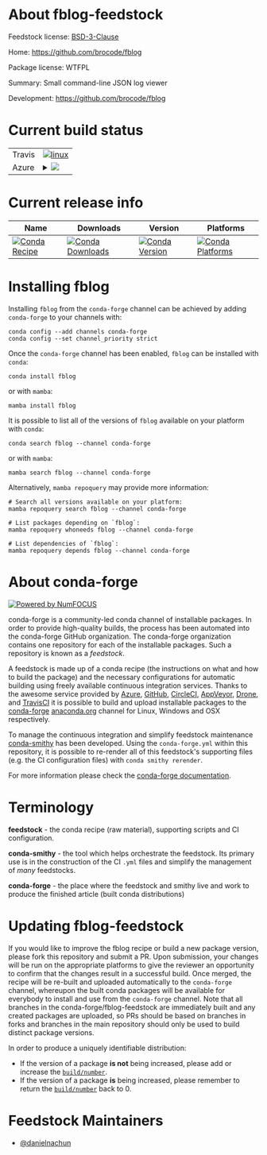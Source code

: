 About fblog-feedstock
=====================

Feedstock license: [BSD-3-Clause](https://github.com/conda-forge/fblog-feedstock/blob/main/LICENSE.txt)

Home: https://github.com/brocode/fblog

Package license: WTFPL

Summary: Small command-line JSON log viewer

Development: https://github.com/brocode/fblog

Current build status
====================


<table><tr>
    <td>Travis</td>
    <td>
      <a href="https://app.travis-ci.com/conda-forge/fblog-feedstock">
        <img alt="linux" src="https://img.shields.io/travis/com/conda-forge/fblog-feedstock/main.svg?label=Linux">
      </a>
    </td>
  </tr>
    
  <tr>
    <td>Azure</td>
    <td>
      <details>
        <summary>
          <a href="https://dev.azure.com/conda-forge/feedstock-builds/_build/latest?definitionId=23632&branchName=main">
            <img src="https://dev.azure.com/conda-forge/feedstock-builds/_apis/build/status/fblog-feedstock?branchName=main">
          </a>
        </summary>
        <table>
          <thead><tr><th>Variant</th><th>Status</th></tr></thead>
          <tbody><tr>
              <td>linux_64</td>
              <td>
                <a href="https://dev.azure.com/conda-forge/feedstock-builds/_build/latest?definitionId=23632&branchName=main">
                  <img src="https://dev.azure.com/conda-forge/feedstock-builds/_apis/build/status/fblog-feedstock?branchName=main&jobName=linux&configuration=linux%20linux_64_" alt="variant">
                </a>
              </td>
            </tr><tr>
              <td>linux_aarch64</td>
              <td>
                <a href="https://dev.azure.com/conda-forge/feedstock-builds/_build/latest?definitionId=23632&branchName=main">
                  <img src="https://dev.azure.com/conda-forge/feedstock-builds/_apis/build/status/fblog-feedstock?branchName=main&jobName=linux&configuration=linux%20linux_aarch64_" alt="variant">
                </a>
              </td>
            </tr><tr>
              <td>linux_ppc64le</td>
              <td>
                <a href="https://dev.azure.com/conda-forge/feedstock-builds/_build/latest?definitionId=23632&branchName=main">
                  <img src="https://dev.azure.com/conda-forge/feedstock-builds/_apis/build/status/fblog-feedstock?branchName=main&jobName=linux&configuration=linux%20linux_ppc64le_" alt="variant">
                </a>
              </td>
            </tr><tr>
              <td>osx_64</td>
              <td>
                <a href="https://dev.azure.com/conda-forge/feedstock-builds/_build/latest?definitionId=23632&branchName=main">
                  <img src="https://dev.azure.com/conda-forge/feedstock-builds/_apis/build/status/fblog-feedstock?branchName=main&jobName=osx&configuration=osx%20osx_64_" alt="variant">
                </a>
              </td>
            </tr><tr>
              <td>osx_arm64</td>
              <td>
                <a href="https://dev.azure.com/conda-forge/feedstock-builds/_build/latest?definitionId=23632&branchName=main">
                  <img src="https://dev.azure.com/conda-forge/feedstock-builds/_apis/build/status/fblog-feedstock?branchName=main&jobName=osx&configuration=osx%20osx_arm64_" alt="variant">
                </a>
              </td>
            </tr><tr>
              <td>win_64</td>
              <td>
                <a href="https://dev.azure.com/conda-forge/feedstock-builds/_build/latest?definitionId=23632&branchName=main">
                  <img src="https://dev.azure.com/conda-forge/feedstock-builds/_apis/build/status/fblog-feedstock?branchName=main&jobName=win&configuration=win%20win_64_" alt="variant">
                </a>
              </td>
            </tr>
          </tbody>
        </table>
      </details>
    </td>
  </tr>
</table>

Current release info
====================

| Name | Downloads | Version | Platforms |
| --- | --- | --- | --- |
| [![Conda Recipe](https://img.shields.io/badge/recipe-fblog-green.svg)](https://anaconda.org/conda-forge/fblog) | [![Conda Downloads](https://img.shields.io/conda/dn/conda-forge/fblog.svg)](https://anaconda.org/conda-forge/fblog) | [![Conda Version](https://img.shields.io/conda/vn/conda-forge/fblog.svg)](https://anaconda.org/conda-forge/fblog) | [![Conda Platforms](https://img.shields.io/conda/pn/conda-forge/fblog.svg)](https://anaconda.org/conda-forge/fblog) |

Installing fblog
================

Installing `fblog` from the `conda-forge` channel can be achieved by adding `conda-forge` to your channels with:

```
conda config --add channels conda-forge
conda config --set channel_priority strict
```

Once the `conda-forge` channel has been enabled, `fblog` can be installed with `conda`:

```
conda install fblog
```

or with `mamba`:

```
mamba install fblog
```

It is possible to list all of the versions of `fblog` available on your platform with `conda`:

```
conda search fblog --channel conda-forge
```

or with `mamba`:

```
mamba search fblog --channel conda-forge
```

Alternatively, `mamba repoquery` may provide more information:

```
# Search all versions available on your platform:
mamba repoquery search fblog --channel conda-forge

# List packages depending on `fblog`:
mamba repoquery whoneeds fblog --channel conda-forge

# List dependencies of `fblog`:
mamba repoquery depends fblog --channel conda-forge
```


About conda-forge
=================

[![Powered by
NumFOCUS](https://img.shields.io/badge/powered%20by-NumFOCUS-orange.svg?style=flat&colorA=E1523D&colorB=007D8A)](https://numfocus.org)

conda-forge is a community-led conda channel of installable packages.
In order to provide high-quality builds, the process has been automated into the
conda-forge GitHub organization. The conda-forge organization contains one repository
for each of the installable packages. Such a repository is known as a *feedstock*.

A feedstock is made up of a conda recipe (the instructions on what and how to build
the package) and the necessary configurations for automatic building using freely
available continuous integration services. Thanks to the awesome service provided by
[Azure](https://azure.microsoft.com/en-us/services/devops/), [GitHub](https://github.com/),
[CircleCI](https://circleci.com/), [AppVeyor](https://www.appveyor.com/),
[Drone](https://cloud.drone.io/welcome), and [TravisCI](https://travis-ci.com/)
it is possible to build and upload installable packages to the
[conda-forge](https://anaconda.org/conda-forge) [anaconda.org](https://anaconda.org/)
channel for Linux, Windows and OSX respectively.

To manage the continuous integration and simplify feedstock maintenance
[conda-smithy](https://github.com/conda-forge/conda-smithy) has been developed.
Using the ``conda-forge.yml`` within this repository, it is possible to re-render all of
this feedstock's supporting files (e.g. the CI configuration files) with ``conda smithy rerender``.

For more information please check the [conda-forge documentation](https://conda-forge.org/docs/).

Terminology
===========

**feedstock** - the conda recipe (raw material), supporting scripts and CI configuration.

**conda-smithy** - the tool which helps orchestrate the feedstock.
                   Its primary use is in the construction of the CI ``.yml`` files
                   and simplify the management of *many* feedstocks.

**conda-forge** - the place where the feedstock and smithy live and work to
                  produce the finished article (built conda distributions)


Updating fblog-feedstock
========================

If you would like to improve the fblog recipe or build a new
package version, please fork this repository and submit a PR. Upon submission,
your changes will be run on the appropriate platforms to give the reviewer an
opportunity to confirm that the changes result in a successful build. Once
merged, the recipe will be re-built and uploaded automatically to the
`conda-forge` channel, whereupon the built conda packages will be available for
everybody to install and use from the `conda-forge` channel.
Note that all branches in the conda-forge/fblog-feedstock are
immediately built and any created packages are uploaded, so PRs should be based
on branches in forks and branches in the main repository should only be used to
build distinct package versions.

In order to produce a uniquely identifiable distribution:
 * If the version of a package **is not** being increased, please add or increase
   the [``build/number``](https://docs.conda.io/projects/conda-build/en/latest/resources/define-metadata.html#build-number-and-string).
 * If the version of a package **is** being increased, please remember to return
   the [``build/number``](https://docs.conda.io/projects/conda-build/en/latest/resources/define-metadata.html#build-number-and-string)
   back to 0.

Feedstock Maintainers
=====================

* [@danielnachun](https://github.com/danielnachun/)

